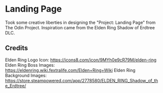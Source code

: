 # Landing Page 
Took some creative liberties in designing the "Project: Landing Page" from The Odin Project. Inspiration came from 
the Elden Ring Shadow of Erdtree DLC.

## Credits 
Elden Ring Logo Icon: https://icons8.com/icon/9MYh0e9cR79M/elden-ring
Elden Ring Boss Images: https://eldenring.wiki.fextralife.com/Elden+Ring+Wiki
Elden Ring Background Images: https://store.steampowered.com/app/2778580/ELDEN_RING_Shadow_of_the_Erdtree/
